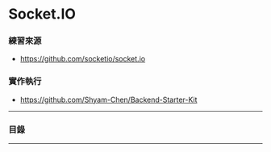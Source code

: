 # Socket.IO

### 練習來源
* https://github.com/socketio/socket.io

### 實作執行
* https://github.com/Shyam-Chen/Backend-Starter-Kit

***

### 目錄

***
